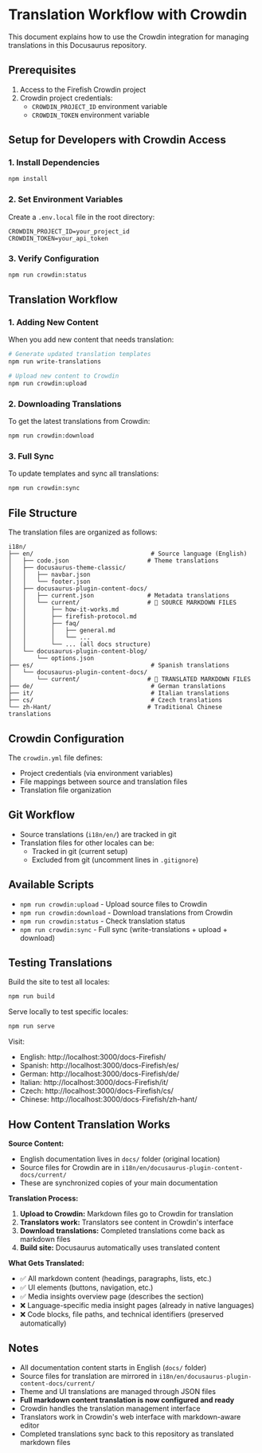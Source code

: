 # Translation Workflow with Crowdin

This document explains how to use the Crowdin integration for managing translations in this Docusaurus repository.

## Prerequisites

1. Access to the Firefish Crowdin project
2. Crowdin project credentials:
   - `CROWDIN_PROJECT_ID` environment variable
   - `CROWDIN_TOKEN` environment variable

## Setup for Developers with Crowdin Access

### 1. Install Dependencies
```bash
npm install
```

### 2. Set Environment Variables
Create a `.env.local` file in the root directory:
```
CROWDIN_PROJECT_ID=your_project_id
CROWDIN_TOKEN=your_api_token
```

### 3. Verify Configuration
```bash
npm run crowdin:status
```

## Translation Workflow

### 1. Adding New Content
When you add new content that needs translation:

```bash
# Generate updated translation templates
npm run write-translations

# Upload new content to Crowdin
npm run crowdin:upload
```

### 2. Downloading Translations
To get the latest translations from Crowdin:

```bash
npm run crowdin:download
```

### 3. Full Sync
To update templates and sync all translations:

```bash
npm run crowdin:sync
```

## File Structure

The translation files are organized as follows:

```
i18n/
├── en/                                 # Source language (English)
│   ├── code.json                      # Theme translations
│   ├── docusaurus-theme-classic/
│   │   ├── navbar.json
│   │   └── footer.json
│   ├── docusaurus-plugin-content-docs/
│   │   ├── current.json               # Metadata translations
│   │   └── current/                   # 📄 SOURCE MARKDOWN FILES
│   │       ├── how-it-works.md
│   │       ├── firefish-protocol.md
│   │       ├── faq/
│   │       │   ├── general.md
│   │       │   └── ...
│   │       └── ... (all docs structure)
│   └── docusaurus-plugin-content-blog/
│       └── options.json
├── es/                                 # Spanish translations
│   └── docusaurus-plugin-content-docs/
│       └── current/                   # 📄 TRANSLATED MARKDOWN FILES
├── de/                                 # German translations
├── it/                                 # Italian translations
├── cs/                                 # Czech translations
└── zh-Hant/                           # Traditional Chinese translations
```

## Crowdin Configuration

The `crowdin.yml` file defines:
- Project credentials (via environment variables)
- File mappings between source and translation files
- Translation file organization

## Git Workflow

- Source translations (`i18n/en/`) are tracked in git
- Translation files for other locales can be:
  - Tracked in git (current setup)
  - Excluded from git (uncomment lines in `.gitignore`)

## Available Scripts

- `npm run crowdin:upload` - Upload source files to Crowdin
- `npm run crowdin:download` - Download translations from Crowdin
- `npm run crowdin:status` - Check translation status
- `npm run crowdin:sync` - Full sync (write-translations + upload + download)

## Testing Translations

Build the site to test all locales:
```bash
npm run build
```

Serve locally to test specific locales:
```bash
npm run serve
```

Visit:
- English: http://localhost:3000/docs-Firefish/
- Spanish: http://localhost:3000/docs-Firefish/es/
- German: http://localhost:3000/docs-Firefish/de/
- Italian: http://localhost:3000/docs-Firefish/it/
- Czech: http://localhost:3000/docs-Firefish/cs/
- Chinese: http://localhost:3000/docs-Firefish/zh-hant/

## How Content Translation Works

**Source Content:**
- English documentation lives in `docs/` folder (original location)
- Source files for Crowdin are in `i18n/en/docusaurus-plugin-content-docs/current/`
- These are synchronized copies of your main documentation

**Translation Process:**
1. **Upload to Crowdin:** Markdown files go to Crowdin for translation
2. **Translators work:** Translators see content in Crowdin's interface
3. **Download translations:** Completed translations come back as markdown files
4. **Build site:** Docusaurus automatically uses translated content

**What Gets Translated:**
- ✅ All markdown content (headings, paragraphs, lists, etc.)
- ✅ UI elements (buttons, navigation, etc.)
- ✅ Media insights overview page (describes the section)
- ❌ Language-specific media insight pages (already in native languages)
- ❌ Code blocks, file paths, and technical identifiers (preserved automatically)

## Notes

- All documentation content starts in English (`docs/` folder)
- Source files for translation are mirrored in `i18n/en/docusaurus-plugin-content-docs/current/`
- Theme and UI translations are managed through JSON files
- **Full markdown content translation is now configured and ready**
- Crowdin handles the translation management interface
- Translators work in Crowdin's web interface with markdown-aware editor
- Completed translations sync back to this repository as translated markdown files